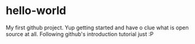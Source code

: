# hello-world

My first github project. Yup getting started and have o clue what is open source at all. Following github's introduction tutorial just :P
